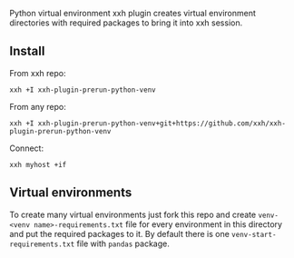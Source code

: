 Python virtual environment xxh plugin creates virtual environment directories with required packages to bring it into xxh session.

## Install
From xxh repo:
```
xxh +I xxh-plugin-prerun-python-venv
```
From any repo:
```
xxh +I xxh-plugin-prerun-python-venv+git+https://github.com/xxh/xxh-plugin-prerun-python-venv
```    
Connect:
```
xxh myhost +if
```
 
## Virtual environments
To create many virtual environments just fork this repo and create `venv-<venv name>-requirements.txt` file 
for every environment in this directory and put the required packages to it.
By default there is one `venv-start-requirements.txt` file with `pandas` package. 